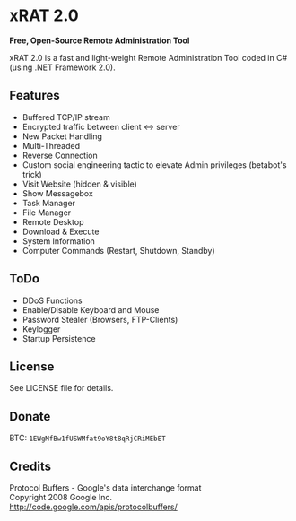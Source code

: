 xRAT 2.0
========
**Free, Open-Source Remote Administration Tool**

xRAT 2.0 is a fast and light-weight Remote Administration Tool coded in C# (using .NET Framework 2.0).

Features
---
* Buffered TCP/IP stream
* Encrypted traffic between client <-> server
* New Packet Handling
* Multi-Threaded
* Reverse Connection
* Custom social engineering tactic to elevate Admin privileges (betabot's trick)
* Visit Website (hidden & visible)
* Show Messagebox
* Task Manager
* File Manager
* Remote Desktop
* Download & Execute
* System Information
* Computer Commands (Restart, Shutdown, Standby)

ToDo
---
* DDoS Functions
* Enable/Disable Keyboard and Mouse
* Password Stealer (Browsers, FTP-Clients)
* Keylogger
* Startup Persistence

License
---
See LICENSE file for details.

Donate
---
BTC: `1EWgMfBw1fUSWMfat9oY8t8qRjCRiMEbET`

Credits
---
Protocol Buffers - Google's data interchange format  
Copyright 2008 Google Inc.  
http://code.google.com/apis/protocolbuffers/
